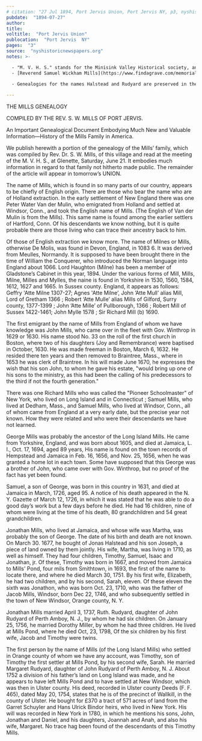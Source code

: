 ```yaml
---
# citation: "27 Jul 1894, Port Jervis Union, Port Jervis NY, p3, nyshistoricnewspapers.org."
pubdate:  "1894-07-27"
author: 
title: 
voltitle:  "Port Jervis Union"
publocation:  "Port Jervis  NY"
pages:  "3"
source:  "nyshistoricnewspapers.org"
notes: >-

  - "M. V. H. S." stands for the Minisink Valley Historical society, and according to Reverend Mills' obituary, he served as its president since its organization in 1889. The Society still exists as I write this. From their [website](https://www.minisink.org) "The Minisink Valley Historical Society is located at 125-133 West Main Street in Port Jervis, New York. The Fort Decker Museum of History, a stone house built in 1760, and listed on the National Register of Historic Places is the Society's museum. The Robert Kleinstuber House, which is located behind it, is the center of the Society's day-to-day activities and is the location of the Society's storage facilities."
  - [Reverend Samuel Wickham Mills](https://www.findagrave.com/memorial/58270648/samuel-wickham-mills) (05 Apr 1820 to 22 Nov 1902). The Reverend’s obituary in the Tri-States Union was not only the lead story of their 04 Dec 1902 edition, it took fully half of the front page and includes his photo, and reproduces many details from this history of the Mills family.
  
  - Genealogies for the names Halstead and Rudyard are preserved in the collection <a href="https://www.queenslibrary.org/manuscripts/0205#bg-largeview-about">The Mills Family of Jamaica and Mills Pond, Long Island</a>, Archives at Queens Library, Queens Borough Public Library, Jamaica NY.

---
```


THE MILLS GENEALOGY 

COMPILED BY THE REV. S. W. MILLS OF PORT JERVIS. 

An Important Genealogical Document Embodying Much New and Valuable Information—History of the Mills Family in America.

We publish herewith a portion of the genealogy of the Mills’ family, which was compiled by Rev. Dr. S. W. Mills, of this village and read at the meeting of the M. V. H. S., at Glenette, Saturday, June 21. It embodies much information in regard to that family not hitherto made public. The remainder of the article will appear in tomorrow’s UNION. 

The name of Mills, which is found in so many parts of our country, appears to be chiefly of English origin. There are those who bear the name who are of Holland extraction. In the early settlement of New England there was one Peter Water Van der Mulin, who emigrated from Holland and settled at Windsor, Conn., and took the English name of Mills. (The English of Van der Mulin is from the Mills). This same name is found among the earlier settlers of Hartford, Conn. Of his descendants we know nothing, but it is quite probable there are those living who can trace their ancestry back to him.  

Of those of English extraction we know more. The name of Milnes or Mills, otherwise De Molis, was found in Devon, England, in 1083 6. It was derived from Meulles, Normandy. It is supposed to have been brought there in the time of William the Conquerer, who introduced the Norman language into England about 1066. Lord Haughton (Milne) has been a member of Gladstone’s Cabinet in this year, 1894. Under the various forms of Mill, Mills, Milne, Milles and Mylles, the naine is found in Yorkshire in 1530, 1560, 1584, 1612, 1627 and 1665. In Sussex county. England, it appears as follows: Geffry 'Atte Milne 1307-27; Agnes 'Atte Milne’, John ’Atte Mull’ alias Mill, Lord of Gretham 1366 ; Robert ‘Atte Mulle’ alias Mills of Gilford, Surry county, 1377-1399 ; John ’Atte Mille’ of Pullborough, 1366 ; Robert Mill of Sussex 1422-1461; John Mylle 1578 ; Sir Richard Mill (b) 1690. 

The first emigrant by the name of Mills from England of whom we have knowledge was John Mills, who came over in the fleet with Gov. Winthrop in 1629 or 1630. His name stood No. 33 on the roll of the first church in Boston, where two of his daughters (Joy and Remembrance) were baptised in October, 1630. He was made freeman in Boston, March 6, 1632. He resided there ten years and then removed to Braintree, Mass., where in 1653 he was clerk of Braintree. In his will made June 1670, he expresses the wish that his son John, to whom he gave his estate, "would bring up one of his sons to the ministry, as this had been the calling of his predecessors to the third if not the fourth generation." 

There was one Richard Mills who was called the "Pioneer Schoolmaster" of New York, who lived on Long Island and in Connecticut ; Samuel Mills, who lived at Dedham, Mass., and Samuel Mills, who lived at Windsor, Conn., all of whom came from England at a very early date, but the precise year not known. How they were related and who were their descendants we have not learned.  

George Mills was probably the ancestor of the Long Island Mills. He came from Yorkshire, England, and was born about 1605, and died at Jamaica, L. I., Oct. 17, 1694, aged 89 years, His name is found on the town records of Hempstead and Jamaica in Feb. 16, 1656, and Nov. 25, 1656, when he was granted a home lot in each town. Some have supposed that this George was a brother of John, who came over with Gov. Winthrop, but no proof of the fact has yet been found. 

Samuel, a son of George, was born in this country in 1631, and died at Jamaica in March, 1726, aged 95. A notice of his death appeared in the N. Y. Gazette of March 12, 1726, in which it was stated that he was able to do a good day’s work but a few days before he died. He had 16 children, nine of whom were living at the time of his death, 80 grandchildren and 54 great grandchildren. 

Jonathan Mills, who lived at Jamaica, and whose wife was Martha, was probably the son of George. The date of his birth and death are not known. On March 30. 1677, he bought of Jonas Halstead and his son Joseph, a piece of land owned by them jointly. His wife, Martha, was living in 1710, as well as himself. They had four children, Timothy, Samuel, Isaac and Jonathan, jr. Of these, Timothy was born in 1667, and moved from Jamaica to Mills' Pond, four mils from Smithtown, in 1693, the first of the name to locate there, and where he died March 30, 1751. By his first wife, Elizabeth, he had two children, and by his second, Sarah, eleven. Of these eleven the sixth was Jonathon, who was born Oct. 23, 1710, who was the father of Jacob Mills, Windsor, born Dec 22, 1746, and who subsequently settled in the town of New Windsor, Orange county, N. Y. 

Jonathan Mills married April 3, 1737, Ruth. Rudyard, daughter of John Rudyard of Perth Amboy, N. J., by whom he had six children. On January 25, 1756, he married Dorothy Miller, by whom he had three children. He lived at Mills Pond, where he died Oct, 23, 1798, Of the six children by his first wife, Jacob and Timothy were twins. 

The first person by the name of Mills (of the Long Island Mills) who settled in Orange county of whom we have any account, was Timothy, son of Timothy the first settler at Mills Pond, by his second wife, Sarah. He married Margaret Rudyard, daughter of John Rudyard of Perth Amboy, N. J. About 1752 a division of his father’s land on Long Island was made, and he appears to have left Mills Pond and to have settled at New Windsor, which was then in Ulster county. His deed, recorded in Ulster county Deeds (F. F. 465), dated May 20, 1754, states that he is of the precinct of Wallkill, in the county of Ulster. He bought for £370 a tract of 571 acres of land from the Garret Schuyler and Hans Ulrick Bindor heirs, who lived in New York. His will was recorded in New York in 1780, in which he mentions his sons, John, Jonathan and Daniel, and his daughters, Joannah and Anah, and also his wife, Margaret. No trace hag been found of the descendants of this Timothy Mills. 

